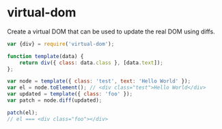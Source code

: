 # virtual-dom

Create a virtual DOM that can be used to update the real DOM using diffs.

```js
var {div} = require('virtual-dom');

function template(data) {
    return div({ class: data.class }, [data.text]);
};

var node = template({ class: 'test', text: 'Hello World' });
var el = node.toElement(); // <div class="test">Hello World</div>
var updated = template({ class: 'foo' });
var patch = node.diff(updated);

patch(el);
// el === <div class="foo"></div>

```
